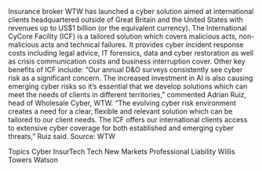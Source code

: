 Insurance broker WTW has launched a cyber solution aimed at international clients headquartered outside of Great Britain and the United States with revenues up to US$1 billion (or the equivalent currency).
The International CyCore Facility (ICF) is a tailored solution which covers malicious acts, non-malicious acts and technical failures. It provides cyber incident response costs including legal advice, IT forensics, data and cyber restoration as well as crisis communication costs and business interruption cover.
Other key benefits of ICF include:
“Our annual D&O surveys consistently see cyber risk as a significant concern. The increased investment in AI is also causing emerging cyber risks so it’s essential that we develop solutions which can meet the needs of clients in different territories,” commented Adrian Ruiz, head of Wholesale Cyber, WTW.
“The evolving cyber risk environment creates a need for a clear, flexible and relevant solution which can be tailored to our client needs. The ICF offers our international clients access to extensive cyber coverage for both established and emerging cyber threats,” Ruiz said.
Source: WTW

Topics
Cyber
InsurTech
Tech
New Markets
Professional Liability
Willis Towers Watson
